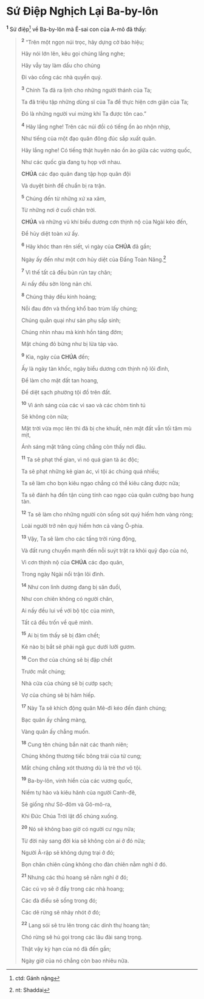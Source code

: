 # Sứ Điệp Nghịch Lại Ba-by-lôn
<sup><b>1</b></sup> Sứ điệp[^1-bfc6d6fc-9585-4135-97b3-c13a33b997e5] về Ba-by-lôn mà Ê-sai con của A-mô đã thấy:

> <sup><b>2</b></sup> “Trên một ngọn núi trọc, hãy dựng cờ báo hiệu;
>
> Hãy nói lớn lên, kêu gọi chúng lắng nghe;
>
> Hãy vẫy tay làm dấu cho chúng
>
> Đi vào cổng các nhà quyền quý.
>
> <sup><b>3</b></sup> Chính Ta đã ra lịnh cho những người thánh của Ta;
>
> Ta đã triệu tập những dũng sĩ của Ta để thực hiện cơn giận của Ta;
>
> Đó là những người vui mừng khi Ta được tôn cao.”
>
> <sup><b>4</b></sup> Hãy lắng nghe! Trên các núi đồi có tiếng ồn ào nhộn nhịp,
>
> Như tiếng của một đạo quân đông đúc sắp xuất quân.
>
> Hãy lắng nghe! Có tiếng thật huyên náo ồn ào giữa các vương quốc,
>
> Như các quốc gia đang tụ họp với nhau.
>
> **CHÚA** các đạo quân đang tập họp quân đội
>
> Và duyệt binh để chuẩn bị ra trận.
>
> <sup><b>5</b></sup> Chúng đến từ những xứ xa xăm,
>
> Từ những nơi ở cuối chân trời.
>
> **CHÚA** và những vũ khí biểu dương cơn thịnh nộ của Ngài kéo đến,
>
> Để hủy diệt toàn xứ ấy.
>
> <sup><b>6</b></sup> Hãy khóc than rên siết, vì ngày của **CHÚA** đã gần;
>
> Ngày ấy đến như một cơn hủy diệt của Đấng Toàn Năng.[^2-bfc6d6fc-9585-4135-97b3-c13a33b997e5]
>
> <sup><b>7</b></sup> Vì thế tất cả đều bủn rủn tay chân;
>
> Ai nấy đều sờn lòng nản chí.
>
> <sup><b>8</b></sup> Chúng thảy đều kinh hoảng;
>
> Nỗi đau đớn và thống khổ bao trùm lấy chúng;
>
> Chúng quằn quại như sản phụ sắp sinh;
>
> Chúng nhìn nhau mà kinh hồn táng đởm;
>
> Mặt chúng đỏ bừng như bị lửa táp vào.
>
> <sup><b>9</b></sup> Kìa, ngày của **CHÚA** đến;
>
> Ấy là ngày tàn khốc, ngày biểu dương cơn thịnh nộ lôi đình,
>
> Để làm cho mặt đất tan hoang,
>
> Để diệt sạch phường tội đồ trên đất.
>
> <sup><b>10</b></sup> Vì ánh sáng của các vì sao và các chòm tinh tú
>
> Sẽ không còn nữa;
>
> Mặt trời vừa mọc lên thì đã bị che khuất, nên mặt đất vẫn tối tăm mù mịt,
>
> Ánh sáng mặt trăng cũng chẳng còn thấy nơi đâu.
>
> <sup><b>11</b></sup> Ta sẽ phạt thế gian, vì nó quá gian tà ác độc;
>
> Ta sẽ phạt những kẻ gian ác, vì tội ác chúng quá nhiều;
>
> Ta sẽ làm cho bọn kiêu ngạo chẳng có thể kiêu căng được nữa;
>
> Ta sẽ đánh hạ đến tận cùng tính cao ngạo của quân cường bạo hung tàn.
>
> <sup><b>12</b></sup> Ta sẽ làm cho những người còn sống sót quý hiếm hơn vàng ròng;
>
> Loài người trở nên quý hiếm hơn cả vàng Ô-phia.
>
> <sup><b>13</b></sup> Vậy, Ta sẽ làm cho các tầng trời rúng động,
>
> Và đất rung chuyển mạnh đến nỗi suýt trật ra khỏi quỹ đạo của nó,
>
> Vì cơn thịnh nộ của **CHÚA** các đạo quân,
>
> Trong ngày Ngài nổi trận lôi đình.
>
> <sup><b>14</b></sup> Như con linh dương đang bị săn đuổi,
>
> Như con chiên không có người chăn,
>
> Ai nấy đều lui về với bộ tộc của mình,
>
> Tất cả đều trốn về quê mình.
>
> <sup><b>15</b></sup> Ai bị tìm thấy sẽ bị đâm chết;
>
> Kẻ nào bị bắt sẽ phải ngã gục dưới lưỡi gươm.
>
> <sup><b>16</b></sup> Con thơ của chúng sẽ bị đập chết
>
> Trước mắt chúng;
>
> Nhà cửa của chúng sẽ bị cướp sạch;
>
> Vợ của chúng sẽ bị hãm hiếp.
>
> <sup><b>17</b></sup> Này Ta sẽ khích động quân Mê-đi kéo đến đánh chúng;
>
> Bạc quân ấy chẳng màng,
>
> Vàng quân ấy chẳng muốn.
>
> <sup><b>18</b></sup> Cung tên chúng bắn nát các thanh niên;
>
> Chúng không thương tiếc bông trái của tử cung;
>
> Mắt chúng chẳng xót thương dù là trẻ thơ vô tội.
>
> <sup><b>19</b></sup> Ba-by-lôn, vinh hiển của các vương quốc,
>
> Niềm tự hào và kiêu hãnh của người Canh-đê,
>
> Sẽ giống như Sô-đôm và Gô-mô-ra,
>
> Khi Đức Chúa Trời lật đổ chúng xuống.
>
> <sup><b>20</b></sup> Nó sẽ không bao giờ có người cư ngụ nữa;
>
> Từ đời này sang đời kia sẽ không còn ai ở đó nữa;
>
> Người Ả-rập sẽ không dựng trại ở đó;
>
> Bọn chăn chiên cũng không cho đàn chiên nằm nghỉ ở đó.
>
> <sup><b>21</b></sup> Nhưng các thú hoang sẽ nằm nghỉ ở đó;
>
> Các cú vọ sẽ ở đầy trong các nhà hoang;
>
> Các đà điểu sẽ sống trong đó;
>
> Các dê rừng sẽ nhảy nhót ở đó;
>
> <sup><b>22</b></sup> Lang sói sẽ tru lên trong các dinh thự hoang tàn;
>
> Chó rừng sẽ hú gọi trong các lâu đài sang trọng.
>
> Thật vậy kỳ hạn của nó đã đến gần;
>
> Ngày giờ của nó chẳng còn bao nhiêu nữa.

[^1-bfc6d6fc-9585-4135-97b3-c13a33b997e5]: ctd: Gánh nặng
[^2-bfc6d6fc-9585-4135-97b3-c13a33b997e5]: nt: Shaddai